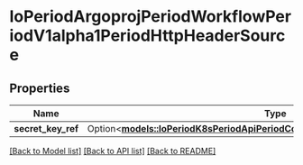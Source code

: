 # IoPeriodArgoprojPeriodWorkflowPeriodV1alpha1PeriodHttpHeaderSource

## Properties

Name | Type | Description | Notes
------------ | ------------- | ------------- | -------------
**secret_key_ref** | Option<[**models::IoPeriodK8sPeriodApiPeriodCorePeriodV1PeriodSecretKeySelector**](io.k8s.api.core.v1.SecretKeySelector.md)> |  | [optional]

[[Back to Model list]](../README.md#documentation-for-models) [[Back to API list]](../README.md#documentation-for-api-endpoints) [[Back to README]](../README.md)


